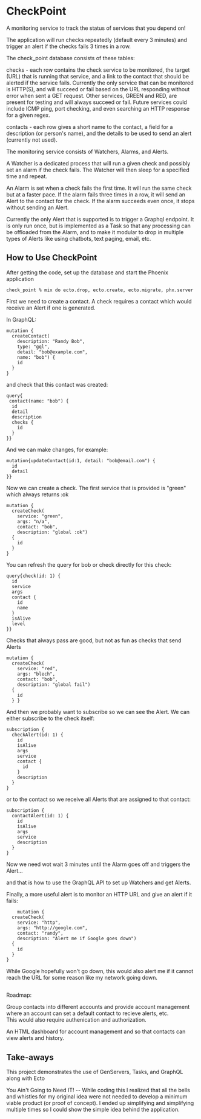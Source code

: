 # CheckPoint

A monitoring service to track the status of services that you depend on!

The application will run checks repeatedly (default every 3 minutes) and
trigger an alert if the checks fails 3 times in a row.

The check_point database consists of these tables:

checks - each row contains the check service to be monitored, the target (URL) 
that is running that service, and a link to the contact that should be alerted
if the service fails.  Currently the only service that can be monitored is
HTTP(S), and will succeed or fail based on the URL responding without error when 
sent a GET request.  Other services, GREEN and RED, are present for testing and 
will always succeed or fail.  Future services could include ICMP ping, port
checking, and even searching an HTTP response for a given regex.

contacts - each row gives a short name to the contact, a field for a description
(or person's name), and the details to be used to send an alert (currently not used).

The monitoring service consists of Watchers, Alarms, and Alerts.

A Watcher is a dedicated process that will run a given check and possibly
set an alarm if the check fails.  The Watcher will then sleep for a specified
time and repeat.

An Alarm is set when a check fails the first time.  It will run the same check
but at a faster pace.  If the alarm fails three times in a row, it will send
an Alert to the contact for the check.  If the alarm succeeds even once, it
stops without sending an Alert.

Currently the only Alert that is supported is to trigger a Graphql endpoint.  It
is only run once, but is implemented as a Task so that any processing can be 
offloaded from the Alarm, and to make it modular to drop in multiple types
of Alerts like using chatbots, text paging, email, etc.

## How to Use CheckPoint

After getting the code, set up the database and start the Phoenix application

```check_point % mix do ecto.drop, ecto.create, ecto.migrate, phx.server ```

First we need to create a contact.  A check requires a contact which would receive
an Alert if one is generated.

In GraphQL:

```
mutation {
  createContact(
    description: "Randy Bob", 
    type: "gql", 
    detail: "bob@example.com", 
    name: "bob") {
    id
  }
}

```

and check that this contact was created:

```
query{
 contact(name: "bob") {
  id
  detail
  description
  checks {
    id
  }
}}
```

And we can make changes, for example:

```
mutation{updateContact(id:1, detail: "bob@email.com") {
  id
  detail
}}
```

Now we can create a check.  The first service that is provided is "green"
which always returns :ok

```
mutation {
  createCheck(
    service: "green", 
    args: "n/a", 
    contact: "bob", 
    description: "global :ok") 
  {
    id
  }
}

```

You can refresh the query for bob or check directly for this check:

```
query{check(id: 1) {
  id
  service
  args
  contact {
    id
    name
  }
  isAlive
  level
}}
```

Checks that always pass are good, but not as fun as checks that send Alerts

```
mutation {
  createCheck(
    service: "red", 
    args: "blech", 
    contact: "bob", 
    description: "global fail") 
  {
    id
  } }
```

And then we probably want to subscribe so we can see the Alert.  We can
either subscribe to the check itself:

```
subscription {
  checkAlert(id: 1) {
    id
    isAlive
    args
    service
    contact {
      id
    }
    description
  }
}

```

or to the contact so we receive all Alerts that are assigned to that contact:
```
subscription {
  contactAlert(id: 1) {
    id
    isAlive
    args
    service
    description
  }
}
```

Now we need wot wait 3 minutes until the Alarm goes off and triggers the Alert...

and that is how to use the GraphQL API to set up Watchers and get Alerts.

Finally, a more useful alert is to monitor an HTTP URL and give an alert if it fails:

```
    mutation {
  createCheck(
    service: "http", 
    args: "http://google.com", 
    contact: "randy", 
    description: "Alert me if Google goes down") 
  {
    id
  }
}
```

While Google hopefully won't go down, this would also alert me if it cannot reach the URL
for some reason like my network going down.

##

Roadmap:

Group contacts into different accounts and provide account management where 
an account can set a default contact to recieve alerts, etc.  
This would also require authenication and authorization.

An HTML dashboard for account management and so that contacts can view 
alerts and history.

## Take-aways

This project demonstrates the use of GenServers, Tasks, and GraphQL along with Ecto

You Ain't Going to Need IT!  -- While coding this I realized that all the bells
and whistles for my original idea were not needed to develop a minimum
viable product (or proof of concept).  I ended up simplifying and simplifying
multiple times so I could show the simple idea behind the application.

